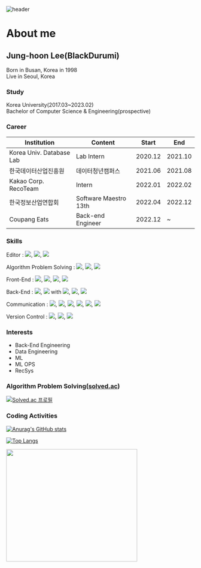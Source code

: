 ![header](https://capsule-render.vercel.app/api?type=waving&color=timeGradient&section=header&height=200&text=Welcome%20to%20BlackDurumi's%20Github!&animation=twinkling&fontSize=46&fontAlignY=30)

# About me

## Jung-hoon Lee(BlackDurumi)
Born in Busan, Korea in 1998<br>
Live in Seoul, Korea<br>

### Study
Korea University(2017.03~2023.02)<br>
Bachelor of Computer Science & Engineering(prospective)<br>

### Career
|Institution|Content|Start|End|
|---|---|---|---|
|Korea Univ. Database Lab|Lab Intern|2020.12|2021.10|
|한국데이터산업진흥원|데이터청년캠퍼스|2021.06|2021.08|
|Kakao Corp. RecoTeam|Intern|2022.01|2022.02|
|한국정보산업연합회|Software Maestro 13th|2022.04|2022.12|
|Coupang Eats|Back-end Engineer|2022.12|~|


### Skills

Editor : 
<img src="https://img.shields.io/badge/VS Code-007ACC?style=plastic&logo=Visual Studio Code&logoColor=white"/></a>,
<img src="https://img.shields.io/badge/PyCharm-000000?style=plastic&logo=PyCharm&logoColor=white"/></a>,
<img src="https://img.shields.io/badge/IntelliJ-000000?style=plastic&logo=IntelliJ IDEA&logoColor=white"/></a>

Algorithm Problem Solving : 
<img src="https://img.shields.io/badge/C-A8B9CC?style=plastic&logo=c&logoColor=white"/></a>,
<img src="https://img.shields.io/badge/C++-00599C?style=plastic&logo=cplusplus&logoColor=white"/></a>,
<img src="https://img.shields.io/badge/Python-3776AB?style=plastic&logo=Python&logoColor=white"/></a>
<br>

Front-End : 
<img src="https://img.shields.io/badge/HTML5-E34F26?style=plastic&logo=HTML5&logoColor=white"/></a>,
<img src="https://img.shields.io/badge/CSS3-1572B6?style=plastic&logo=CSS3&logoColor=white"/></a>,
<img src="https://img.shields.io/badge/JavaScript-F7DF1E?style=plastic&logo=JavaScript&logoColor=white"/></a>,
<img src="https://img.shields.io/badge/D3.js-F9A03C?style=plastic&logo=D3.js&logoColor=white"/></a>
<br>

Back-End : 
<img src="https://img.shields.io/badge/Flask-000000?style=plastic&logo=Flask&logoColor=white"/></a>,
<img src="https://img.shields.io/badge/Spring-6DB33F?style=plastic&logo=Spring&logoColor=white"/></a>
with
<img src="https://img.shields.io/badge/Spring Boot-6DB33F?style=plastic&logo=Spring Boot&logoColor=white"/></a>,
<img src="https://img.shields.io/badge/MySQL-4479A1?style=plastic&logo=MySQL&logoColor=white"/></a>,
<img src="https://img.shields.io/badge/PostgreSQL-4169E1?style=plastic&logo=PostgreSQL&logoColor=white"/></a>

Communication : 
<img src="https://img.shields.io/badge/Slack-4A154B?style=plastic&logo=Slack&logoColor=white"/></a>,
<img src="https://img.shields.io/badge/Jira-0052CC?style=plastic&logo=Jira&logoColor=white"/></a>,
<img src="https://img.shields.io/badge/Confluence-172B4D?style=plastic&logo=Confluence&logoColor=white"/></a>,
<img src="https://img.shields.io/badge/Notion-000000?style=plastic&logo=Notion&logoColor=white"/></a>,
<img src="https://img.shields.io/badge/Draw.io-F08705?style=plastic&logo=diagrams.net&logoColor=white"/></a>,
<img src="https://img.shields.io/badge/Markdown-000000?style=plastic&logo=Markdown&logoColor=white"/></a>

Version Control : 
<img src="https://img.shields.io/badge/Git-F05032?style=plastic&logo=Git&logoColor=white"/></a>,
<img src="https://img.shields.io/badge/GitHub-181717?style=plastic&logo=GitHub&logoColor=white"/></a>,
<img src="https://img.shields.io/badge/Sourcetree-0052CC?style=plastic&logo=Sourcetree&logoColor=white"/></a>


### Interests

* Back-End Engineering
* Data Engineering
* ML
* ML OPS
* RecSys



### Algorithm Problem Solving([solved.ac](solved.ac))
[![Solved.ac 프로필](http://mazassumnida.wtf/api/v2/generate_badge?boj=hoonww)](https://solved.ac/hoonww)


### Coding Activities

[![Anurag's GitHub stats](https://github-readme-stats.vercel.app/api?username=hoonww&count_private=true&show_icons=true&theme=dracula)](https://github.com/anuraghazra/github-readme-stats)

[![Top Langs](https://github-readme-stats.vercel.app/api/top-langs/?username=hoonww&theme=react&layout=compact)](https://github.com/anuraghazra/github-readme-stats)

<a href="https://wakatime.com"><img src="https://wakatime.com/share/@hoonww/e61baaa2-2846-4003-b368-3de08e0daf27.png" width=350 height=300/></a>

